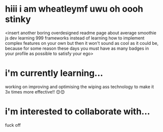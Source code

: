 # hiii i am wheatleymf uwu oh oooh stinky
<insert another boring overdesigned readme page about average smoothie js dev learning 999 frameworks instead of learning how to implement complex features on your own but then it won't sound as cool as it could be, because for some reason these days you must have as many badges in your profile as possible to satisfy your ego>

# i'm currently learning...
working on improving and optimising the wiping ass technology to make it 3x times more effective!! 😊😊

# i'm interested to collaborate with...
fuck off
